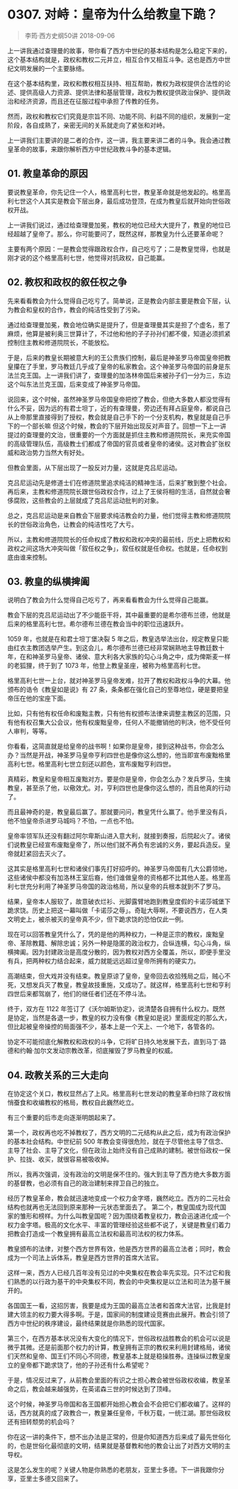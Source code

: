 # 0307. 对峙：皇帝为什么给教皇下跪？
> 李筠·西方史纲50讲
2018-09-06

上一讲我通过查理曼的故事，带你看了西方中世纪的基本结构是怎么稳定下来的，这个基本结构就是，政权和教权二元并立，相互合作又相互斗争。这也是西方中世纪文明发展的一个主要脉络。

在这个基本结构里，政权和教权相互扶持、相互帮助，教权为政权提供合法性的论述、提供高级人力资源、提供法律和基层管理，政权为教权提供政治保护、提供政治和经济资源，而且还在征服过程中承担了传教的任务。

然而，政权和教权它们究竟是宗旨不同、功能不同、利益不同的组织，发展到一定阶段，各自成熟了，亲密无间的关系就走向了紧张和对峙。

上一讲我们主要讲的是二者的合作，这一讲，我主要来讲二者的斗争。我会通过教皇革命的故事，来跟你解析西方中世纪政教斗争的基本逻辑。

## 01. 教皇革命的原因

要说教皇革命，你先记住一个人，格里高利七世，教皇革命就是他发起的。格里高利七世这个人其实是教会下层出身，最后成功登顶，在成为教皇后就开始向世俗政权开战。

上一讲我们说过，通过给查理曼加冕，教权的地位已经大大提升了，教皇的地位已经超越了皇帝了。那么，你可能要问了，既然这样，那教皇为什么还要革命呢？

主要有两个原因：一是教会觉得跟政权合作，自己吃亏了；二是教皇觉得，也就是刚才说的这个格里高利七世，他觉得对抗政权，自己能赢。

## 02. 教权和政权的叙任权之争

先来看看教会为什么觉得自己吃亏了。简单说，正是教会内部主要是教会下层，认为教会和皇权的合作，教会的纯洁性受到了污染。

通过给查理曼加冕，教会地位确实是提升了，但是查理曼其实是担了个虚名，惹了麻烦，他算是被利奥三世算计了，不过他和他的子子孙孙们都不傻，知道必须抓紧控制住主教和修道院院长，不能放松。

于是，后来的教皇长期被意大利的王公贵族们控制，最后是神圣罗马帝国皇帝把教皇攥在了手里，罗马教廷几乎成了皇帝的私家教会。这个神圣罗马帝国的前身是东法兰克王国。上一讲我们讲了，查理曼的加洛林帝国后来被孙子们一分为三，东边这个叫东法兰克王国，后来变成了神圣罗马帝国。

说回来，这个时候，虽然神圣罗马帝国皇帝把控了教会，但绝大多数人都没觉得有什么不妥，因为远的有君士坦丁，近的有查理曼，旁边还有拜占庭皇帝，都说自己从上帝那里直接得到了授权，教会就是自己手下的一个分支机构，教皇就是自己手下的一个部长嘛
但这个时候，教会的下层开始出现反对声音了。回想一下上一讲提过的查理曼的文治，很重要的一个方面就是抓住主教和修道院院长，来充实帝国的高级管理队伍，高级教士们都成了帝国的官员或者皇帝的诸侯。这对教会扩张权威和政治势力当然大有好处。

但教会里面，从下层出现了一股反对力量，这就是克吕尼运动。

克吕尼运动先是修道士们在修道院里追求纯洁的精神生活，后来扩散到整个社会。再后来，主教和修道院院长跟世俗政权合作，过上了王侯将相的生活，自然就会奢侈腐败，这些教会的上层就成了克吕尼运动批判的对象。

总之，克吕尼运动是来自教会下层要求纯洁教会的力量，他们觉得主教和修道院院长的世俗政治角色，让教会的纯洁性吃了大亏。

所以，主教和修道院院长的任命权成了教权和政权冲突的最前线，历史上把教权和政权之间这场大冲突叫做「叙任权之争」，叙任权就是任命权。也就是，任命权到底由谁来控制。

## 03. 教皇的纵横捭阖

说明白了教会为什么觉得自己吃亏了，再来看看教会为什么觉得自己能赢。

教会下层的克吕尼运动出了不少能臣干将，其中最重要的是希尔德布兰德，他就是后来的格里高利七世。希尔德布兰德在教会当中的职位迅速跃升。

1059 年，也就是在和君士坦丁堡决裂 5 年之后，教皇选举法出台，规定教皇只能由红衣主教团选举产生。到这会儿，希尔德布兰德已经非常娴熟地主导教廷数十年，在和神圣罗马皇帝、诸侯、意大利各大家族的勾心斗角之中，成为俾斯麦一样的老狐狸，终于到了 1073 年，他登上教皇圣座，被称为格里高利七世。

格里高利七世一上台，就对神圣罗马皇帝发难，拉开了教权和政权斗争的大幕。他颁布的诰令《教皇如是说》有 27 条，条条都在强化自己的至尊地位，硬是要把皇帝压在他的宝座下面。

比如，只有他有权任命和废黜主教，只有他有权颁布法律来调整主教区的范围，只有他有权召集大公会议，他有权废黜皇帝，任何人不能撤销他的判决，他不受任何人审判，等等。

你看看，这简直就是给皇帝的战书啊！如果你是皇帝，接到这种战书，你会怎么办？当然是开战，神圣罗马皇帝亨利四世也是像你这么想的，他当即宣布废黜格里高利七世。格里高利七世立刻还以颜色，宣布废黜亨利四世。

真精彩，教皇和皇帝相互废黜对方。要是你是皇帝，你会怎么办？发兵罗马，生擒教皇，甚至杀了他，以儆效尤。对，亨利四世也是像你这么想的，而且他真的行动了。

而且最神奇的是，教皇最后赢了。那就要问问，教皇凭什么赢了。他手里没有兵，他不怕皇帝杀进罗马城吗？不怕，一点也不怕。

皇帝率领军队还没有翻过阿尔卑斯山进入意大利，就接到奏报，后院起火了。诸侯们说教皇已经宣布废黜皇帝了，所以他们就不再负有忠诚的义务，要起兵造反。皇帝就赶紧回去灭火了。

这其实是格里高利七世和诸侯们事先打好招呼的。神圣罗马帝国有几大公爵领地，这些诸侯中都没有加洛林王室后裔，他们谁做皇帝的资格都不比其他人差。格里高利七世充分利用了神圣罗马帝国的政治格局，所以皇帝的兵根本就到不了罗马。

结果，皇帝本人服软了，故意破衣烂衫、光脚露臂地跑到教皇度假的卡诺莎城堡下跪求饶。历史上把这一幕叫做「卡诺莎之辱」。奇耻大辱啊，不要说西方，在人类文明史上，被杀被灭的皇帝真不少，但下跪求饶的恐怕仅此一例。

现在可以回答教皇凭什么了，凭的是他的两种权力，一种是正宗的教权，废黜皇帝、革除教籍、解除忠诚；另外一种是隐匿的政治权力，合纵连横，勾心斗角，纵横捭阖。因为封建政治是高度分散的，因为教权对西方全覆盖，所以，即便手里没有兵，把两种权力结合起来，威力就能远远超过皇帝所拥有的硬实力。

高潮结束，但大戏并没有结束。教皇原谅了皇帝，皇帝回去收拾残局之后，贼心不死，又想发兵灭了教皇，教皇故技重施，又成功了。就这样，格里高利七世和亨利四世后来都驾崩了，他们的继任者们还在不停斗法。

终于，双方在 1122 年签订了《沃尔姆斯协定》，说清楚各自拥有什么权力。既然是协定，当然是各退一步，教皇的权力没有像《教皇如是说》里面规定的那么大，但比起被皇帝操控的局面强不少，基本上是一个天上、一个地下，各管各的。

协定不可能彻底化解教权和政权的斗争，它将旷日持久地发展下去，直到马丁·路德和约翰·加尔文发动宗教改革，彻底摧毁了罗马教皇的权威。

## 04. 政教关系的三大走向

在协定这个关口，教权显然占了上风。格里高利七世发动的教皇革命扫除了政权悄悄蚕食和收编教权的格局，教权自此巍然屹立。

有三个重要的后市走向逐渐明朗起来了。

第一个，政权再也吃不掉教权了，西方文明的二元结构从此之后，成为有政治保护的基本社会结构。中世纪前 500 年教会变得很危险，就在于尽管他主导了信念、主导了社会、主导了文化，但在政治上始终没有自己成熟的建制。被世俗政权一保护、拉拢、收买，就很容易被吸收掉。

所以，我再次强调，没有政治的文明是保不住的。强大到主导了西方绝大多数方面的基督教，也必须有自己的政治建制来捍卫自己的独立。

经历了教皇革命，教会就迅速地变成一个权力金字塔，巍然屹立。西方的二元社会结构也就再也无法回到原来那种一元状态里面去了。
第二个，教皇国成为现代国家的雏形和榜样。为什么叫教皇国呢？因为围绕着教皇权力，教会迅速进化成一个权力金字塔。极高的文化水平、丰富的管理经验这些都不说了，关键是教皇们着力把教会打造成一个教皇拥有最高立法权和最高司法权的权力体系。

教皇颁布的法律，对整个西方世界有效，他是西方世界的最高立法者；同时，教会成为一个司法上诉体系，教皇是西方世界的首席大法官。

这样一来，西方人已经几百年没有见过的中央集权在教会率先实现。只不过它和我们熟悉的以行政为基干的中央集权不同，教会的中央集权是以立法和司法为基干展开的。

各国国王一看，这招厉害，我要是成为王国的最高立法者和首席大法官，比我是封建大领主的权力要大得多啊。于是，国家间的制度建设竞赛由此展开。教会引领了西方中世纪的秩序建设，最终结果就是你熟悉的现代国家。

第三个，在西方基本状况没有大变化的情况下，世俗政权战胜教会的机会可以说是微乎其微。还是前面那个权力的计算，教皇拥有正宗的教权来利用封建格局，诸侯们天然和皇帝、国王们不同心不同德，教皇基本上就是稳操胜券。连操纵过教皇废立的皇帝都下跪求饶了，他的子孙还有什么希望呢？

于是，情况反过来了，从前教会里面的有识之士担心教会被世俗政权收编，教皇革命之后，教会越来越强势，在英诺森三世的时候达到了顶峰。

这个时候，神圣罗马帝国和各王国都开始担心教会会不会把它们都收编了。这样的话，西方就真的成了政教合一，教皇兼任皇帝，千秋万载，一统江湖。那世俗政权还有扭转颓势的机会吗？

你在这一讲的条件下，想不出办法是正常的，但是你知道西方后来成了最先世俗化的，也是世俗化最彻底的文明，结果就是基督教和他的教会让出了对西方文明的主导权。

这是怎么发生的呢？关键人物是你熟悉的老朋友，亚里士多德。下一讲我跟你分享，亚里士多德又回来了。

